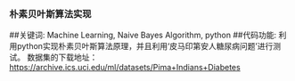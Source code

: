 ### 朴素贝叶斯算法实现
##关键词: 
Machine Learning, Naive Bayes Algorithm, python
##代码功能:
利用python实现朴素贝叶斯算法原理，并且利用‘皮马印第安人糖尿病问题’进行测试。
数据集的下载地址：https://archive.ics.uci.edu/ml/datasets/Pima+Indians+Diabetes
